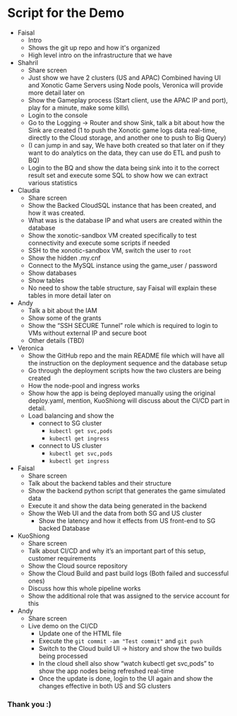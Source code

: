 # Script for the Demo

- Faisal
  - Intro
  - Shows the git up repo and how it's organized
  - High level intro on the infrastructure that we have
- Shahril
  - Share screen
  - Just show we have 2 clusters (US and APAC) Combined having UI and Xonotic Game Servers using Node pools, Veronica will provide more detail later on
  - Show the Gameplay process (Start client, use the APAC IP and port), play for a minute, make some kills\
  - Login to the console
  - Go to the Logging -> Router and show Sink, talk a bit about how the Sink are created (1 to push the Xonotic game logs data real-time, directly to the Cloud storage, and another one to push to Big Query)
  - (I can jump in and say, We have both created so that later on if they want to do analytics on the data, they can use do ETL and push to BQ)
  - Login to the BQ and show the data being sink into it to the correct result set and execute some SQL to show how we can extract various statistics
- Claudia
  - Share screen
  - Show the Backed CloudSQL instance that has been created, and how it was created.
  - What was is the database IP and what users are created within the database
  - Show the xonotic-sandbox VM created specifically to test connectivity and execute some scripts if needed
  - SSH to the xonotic-sandbox VM, switch the user to `root`
  - Show the hidden .my.cnf
  - Connect to the MySQL instance using the game_user / password 
  - Show databases
  - Show tables
  - No need to show the table structure, say Faisal will explain these tables in more detail later on
- Andy
  - Talk a bit about the IAM
  - Show some of the grants
  - Show the “SSH SECURE Tunnel” role which is required to login to VMs without external IP and secure boot
  - Other details (TBD)
- Veronica
  - Show the GitHub repo and the main README file which will have all the instruction on the deployment sequence and the database setup
  - Go through the deployment scripts how the two clusters are being created
  - How the node-pool and ingress works
  - Show how the app is being deployed manually using the original deploy.yaml, mention, KuoShiong will discuss about the CI/CD part in detail.
  - Load balancing and show the 
    - connect to SG cluster
      - `kubectl get svc,pods`
      - `kubectl get ingress`
    - connect to US cluster
        - `kubectl get svc,pods`
        - `kubectl get ingress`
- Faisal
  - Share screen
  - Talk about the backend tables and their structure
  - Show the backend python script that generates the game simulated data
  - Execute it and show the data being generated in the backend
  - Show the Web UI and the data from both SG and US cluster
    - Show the latency and how it effects from US front-end to SG backed Database
- KuoShiong
  - Share screen
  - Talk about CI/CD and why it’s an important part of this setup, customer requirements
  - Show the Cloud source repository
  - Show the Cloud Build and past build logs (Both failed and successful ones) 
  - Discuss how this whole pipeline works
  - Show the additional role that was assigned to the service account for this
- Andy
  - Share screen
  - Live demo on the CI/CD
    - Update one of the HTML file
    - Execute the `git commit -am "Test commit"` and `git push`
    - Switch to the Cloud build UI -> history and show the two builds being processed
    - In the cloud shell also show “watch kubectl get svc,pods” to show the app nodes being refreshed real-time
    - Once the update is done, login to the UI again and show the changes effective in both US and SG clusters

### Thank you :)